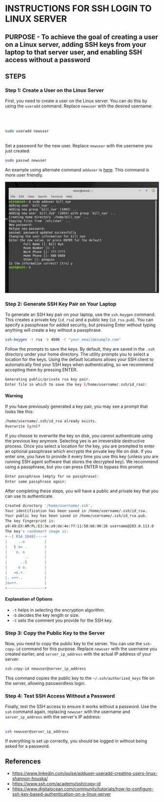# INSTRUCTIONS FOR SSH LOGIN TO LINUX SERVER




## PURPOSE - To achieve the goal of creating a user on a Linux server, adding SSH keys from your laptop to that server user, and enabling SSH access without a password




## STEPS 



 
### Step 1: Create a User on the Linux Server




First, you need to create a user on the Linux server. You can do this by using the `useradd` command. Replace `newuser` with the desired username:

```bash



sudo useradd newuser



```



Set a password for the new user. Replace `newuser` with the username you just created:

```bash
sudo passwd newuser


```



An example using alternate command ```adduser```  is [here](./indycium_doc_prep.png). This command is more user friendly. 

![user_add_image](./indycium_doc_prep.png)




### Step 2: Generate SSH Key Pair on Your Laptop



To generate an SSH key pair on your laptop, use the `ssh-keygen` command. This creates a private key (`id_rsa`) and a public key (`id_rsa.pub`). You can specify a passphrase for added security, but pressing Enter without typing anything will create a key without a passphrase.

```bash
ssh-keygen -t rsa -b 4096 -C "your_email@example.com"
```

Follow the prompts to save the keys. By default, they are saved in the `.ssh` directory under your home directory. The utility prompts you to select a location for the keys. Using the default locations allows your SSH client to automatically find your SSH keys when authenticating, so we recommend accepting them by pressing ENTER.

```bash
Generating public/private rsa key pair.
Enter file in which to save the key (/home/username/.ssh/id_rsa):
```

#### Warning

If you have previously generated a key pair, you may see a prompt that looks like this:

```bash
/home/username/.ssh/id_rsa already exists.
Overwrite (y/n)?
```

If you choose to overwrite the key on disk, you cannot authenticate using the previous key anymore. Selecting yes is an irreversible destructive process. Once you select a location for the key, you are prompted to enter an optional passphrase which encrypts the private key file on disk. If you enter one, you have to provide it every time you use this key (unless you are running SSH agent software that stores the decrypted key). We recommend using a passphrase, but you can press ENTER to bypass this prompt.

```bash
Enter passphrase (empty for no passphrase):
Enter same passphrase again:
```

After completing these steps, you will have a public and private key that you can use to authenticate.

```bash
Created directory '/home/username/.ssh'.
Your identification has been saved in /home/username/.ssh/id_rsa.
Your public key has been saved in /home/username/.ssh/id_rsa.pub.
The key fingerprint is:
a9:49:EX:AM:PL:E3:3e:a9:de:4e:77:11:58:b6:90:26 username@203.0.113.0
The key's randomart image is:
+--[ RSA 2048]----+
|     ..o         |
|   E o= .        |
|    o. o         |
|        ..       |
|      ..S        |
|     o o.        |
|   =o.+.         |
|. =++..          |
|o=++.            |
+-----------------+
```

#### Explanation of Options
- `-t` helps in selecting the encryption algorithm.
- `-b` decides the key length or size.
- `-C` sets the comment you provide for the SSH key.


### Step 3: Copy the Public Key to the Server




Now, you need to copy the public key to the server. You can use the `ssh-copy-id` command for this purpose. Replace `newuser` with the username you created earlier, and `server_ip_address` with the actual IP address of your server:

```bash
ssh-copy-id newuser@server_ip_address


```

This command copies the public key to the `~/.ssh/authorized_keys` file on the server, allowing passwordless login.

### Step 4: Test SSH Access Without a Password




Finally, test the SSH access to ensure it works without a password. Use the `ssh` command again, replacing `newuser` with the username and `server_ip_address` with the server's IP address:

```bash

ssh newuser@server_ip_address


```

If everything is set up correctly, you should be logged in without being asked for a password.




## References




- https://www.linkedin.com/pulse/adduser-useradd-creating-users-linux-shannon-houska/
- https://www.ssh.com/academy/ssh/copy-id
- https://www.digitalocean.com/community/tutorials/how-to-configure-ssh-key-based-authentication-on-a-linux-server

